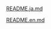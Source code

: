 [README.ja.md](https://github.com/flysheep1980/velocity-formatter/blob/master/README.ja.md)

[README.en.md](https://github.com/flysheep1980/velocity-formatter/blob/master/README.en.md)
